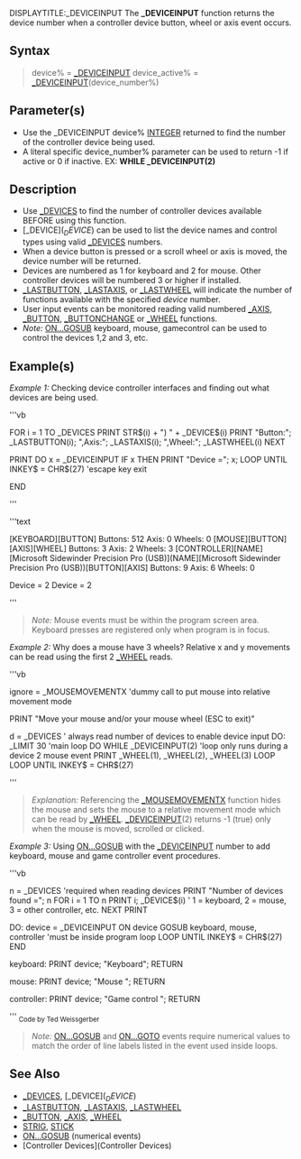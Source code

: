 DISPLAYTITLE:_DEVICEINPUT
The **_DEVICEINPUT** function returns the device number when a controller device button, wheel or axis event occurs.


## Syntax

>  device% = [_DEVICEINPUT](_DEVICEINPUT)
>  device_active% = [_DEVICEINPUT](_DEVICEINPUT)(device_number%)


## Parameter(s)

* Use the _DEVICEINPUT  device% [INTEGER](INTEGER) returned to find the number of the controller device being used.
* A literal specific device_number% parameter can be used to return -1 if active or 0 if inactive. EX: **WHILE _DEVICEINPUT(2)** 


## Description

* Use [_DEVICES](_DEVICES) to find the number of controller devices available BEFORE using this function.
* [_DEVICE$](_DEVICE$) can be used to list the device names and control types using valid [_DEVICES](_DEVICES) numbers.
* When a device button is pressed or a scroll wheel or axis is moved, the device number will be returned.
* Devices are numbered as 1 for keyboard and 2 for mouse. Other controller devices will be numbered 3 or higher if installed.
* [_LASTBUTTON](_LASTBUTTON), [_LASTAXIS](_LASTAXIS), or [_LASTWHEEL](_LASTWHEEL) will indicate the number of functions available with the specified *device* number. 
* User input events can be monitored reading valid numbered [_AXIS](_AXIS), [_BUTTON](_BUTTON), [_BUTTONCHANGE](_BUTTONCHANGE) or [_WHEEL](_WHEEL) functions.
* *Note:* [ON...GOSUB](ON...GOSUB) keyboard, mouse, gamecontrol can be used to control the devices 1,2 and 3, etc. 


## Example(s)

*Example 1:* Checking device controller interfaces and finding out what devices are being used.

'''vb

FOR i = 1 TO _DEVICES
  PRINT STR$(i) + ") " + _DEVICE$(i)
  PRINT "Button:"; _LASTBUTTON(i); ",Axis:"; _LASTAXIS(i); ",Wheel:"; _LASTWHEEL(i)
NEXT

PRINT
DO
  x = _DEVICEINPUT
  IF x THEN PRINT "Device ="; x;
LOOP UNTIL INKEY$ = CHR$(27) 'escape key exit

END 

'''

'''text

[KEYBOARD][BUTTON]
Buttons: 512 Axis: 0 Wheels: 0
[MOUSE][BUTTON][AXIS][WHEEL]
Buttons: 3 Axis: 2 Wheels: 3
[CONTROLLER][NAME][Microsoft Sidewinder Precision Pro (USB)](NAME][Microsoft Sidewinder Precision Pro (USB))[BUTTON][AXIS]
Buttons: 9 Axis: 6 Wheels: 0

Device = 2 Device = 2

'''

>  *Note:* Mouse events must be within the program screen area. Keyboard presses are registered only when program is in focus.


*Example 2:* Why does a mouse have 3 wheels? Relative x and y movements can be read using the first 2 [_WHEEL](_WHEEL) reads.

'''vb

ignore = _MOUSEMOVEMENTX 'dummy call to put mouse into relative movement mode

PRINT "Move your mouse and/or your mouse wheel (ESC to exit)"

d = _DEVICES '  always read number of devices to enable device input
DO: _LIMIT 30  'main loop
  DO WHILE _DEVICEINPUT(2) 'loop only runs during a device 2 mouse event
        PRINT _WHEEL(1), _WHEEL(2), _WHEEL(3)
  LOOP 
LOOP UNTIL INKEY$ = CHR$(27) 

'''
>  *Explanation:* Referencing the [_MOUSEMOVEMENTX](_MOUSEMOVEMENTX) function hides the mouse and sets the mouse to a relative movement mode which can be read by [_WHEEL](_WHEEL). [_DEVICEINPUT](_DEVICEINPUT)(2) returns -1 (true) only when the mouse is moved, scrolled or clicked.


*Example 3:* Using [ON...GOSUB](ON...GOSUB) with the [_DEVICEINPUT](_DEVICEINPUT) number to add keyboard, mouse and game controller event procedures.

'''vb

n = _DEVICES 'required when reading devices
PRINT "Number of devices found ="; n
FOR i = 1 TO n
    PRINT i; _DEVICE$(i) ' 1 = keyboard, 2 = mouse, 3 = other controller, etc.
NEXT
PRINT

DO: device = _DEVICEINPUT
    ON device GOSUB keyboard, mouse, controller  'must be inside program loop
LOOP UNTIL INKEY$ = CHR$(27)
END

keyboard:
PRINT device; "Keyboard";
RETURN

mouse:
PRINT device; "Mouse ";
RETURN

controller:
PRINT device; "Game control ";
RETURN 

'''
<sub>Code by Ted Weissgerber</sub>
>  *Note:* [ON...GOSUB](ON...GOSUB) and [ON...GOTO](ON...GOTO) events require numerical values to match the order of line labels listed in the event used inside loops.


## See Also

* [_DEVICES](_DEVICES), [_DEVICE$](_DEVICE$)
* [_LASTBUTTON](_LASTBUTTON), [_LASTAXIS](_LASTAXIS), [_LASTWHEEL](_LASTWHEEL)
* [_BUTTON](_BUTTON), [_AXIS](_AXIS), [_WHEEL](_WHEEL)
* [STRIG](STRIG), [STICK](STICK)
* [ON...GOSUB](ON...GOSUB) (numerical events)
* [Controller Devices](Controller Devices)





